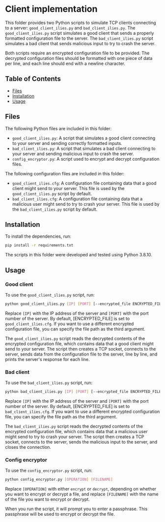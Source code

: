 # Client implementation

This folder provides two Python scripts to simulate TCP clients connecting to a server: `good_client_ilies.py` and `bad_client_ilies.py`. The `good_client_ilies.py` script simulates a good client that sends a properly formatted configuration file to the server. The `bad_client_ilies.py` script simulates a bad client that sends malicious input to try to crash the server.

Both scripts require an encrypted configuration file to be provided. The decrypted configuration files should be formatted with one piece of data per line, and each line should end with a newline character.

## Table of Contents

- [Files](#files)
- [Installation](#installation)
- [Usage](#usage)

## Files

The following Python files are included in this folder:

- `good_client_ilies.py`: A script that simulates a good client connecting to your server and sending correctly formatted inputs.
- `bad_client_ilies.py`: A script that simulates a bad client connecting to your server and sending malicious input to crash the server.
- `config_encryptor.py`: A script used to encrypt and decrypt configuration files.

The following configuration files are included in this folder:

- `good_client_ilies.cfg`: A configuration file containing data that a good client might send to your server. This file is used by the `good_client_ilies.py` script by default.
- `bad_client_ilies.cfg`: A configuration file containing data that a malicious user might send to try to crash your server. This file is used by the `bad_client_ilies.py` script by default.

## Installation

To install the dependencies, run:

```bash
pip install -r requirements.txt
```

The scripts in this folder were developed and tested using Python 3.8.10.

## Usage

### Good client

To use the `good_client_ilies.py` script, run:

```bash
python good_client_ilies.py [IP] [PORT] [--encrypted_file ENCRYPTED_FILE]
```

Replace `[IP]` with the IP address of the server and `[PORT]` with the port number of the server. By default, [ENCRYPTED_FILE] is set to `good_client_ilies.cfg`. If you want to use a different encrypted configuration file, you can specify the file path as the third argument.

The `good_client_ilies.py` script reads the decrypted contents of the encrypted configuration file, which contains data that a good client might send to your server. The script then creates a TCP socket, connects to the server, sends data from the configuration file to the server, line by line, and prints the server's response for each line.

### Bad client

To use the `bad_client_ilies.py` script, run:

```bash
python bad_client_ilies.py [IP] [PORT] [--encrypted_file ENCRYPTED_FILE]
```

Replace `[IP]` with the IP address of the server and `[PORT]` with the port number of the server. By default, [ENCRYPTED_FILE] is set to `bad_client_ilies.cfg`. If you want to use a different encrypted configuration file, you can specify the file path as the third argument.

The `bad_client_ilies.py` script reads the decrypted contents of the encrypted configuration file, which contains data that a malicious user might send to try to crash your server. The script then creates a TCP socket, connects to the server, sends the malicious input to the server, and closes the connection.

### Config encryptor

To use the `config_encryptor.py` script, run:

```bash
python config_encryptor.py [OPERATION] [FILENAME]
```

Replace `[OPERATION]` with either `encrypt` or `decrypt`, depending on whether you want to encrypt or decrypt a file, and replace `[FILENAME]` with the name of the file you want to encrypt or decrypt.

When you run the script, it will prompt you to enter a passphrase. This passphrase will be used to encrypt or decrypt the file.
